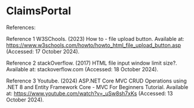 # ClaimsPortal

References:

Reference 1
W3SChools. (2023) How to - file upload button. Available at: https://www.w3schools.com/howto/howto_html_file_upload_button.asp (Accessed: 17 October 2024).

Reference 2
stackOverflow. (2017) HTML file input window limit size?. Available at: stackoverflow.com (Accessed: 18 October 2024).

Reference 3
Youtube. (2024) ASP.NET Core MVC CRUD Operations using .NET 8 and Entity Framework Core - MVC For Beginners Tutorial. Available at: https://www.youtube.com/watch?v=_uSw8sh7xKs (Accessed: 13 October 2024).